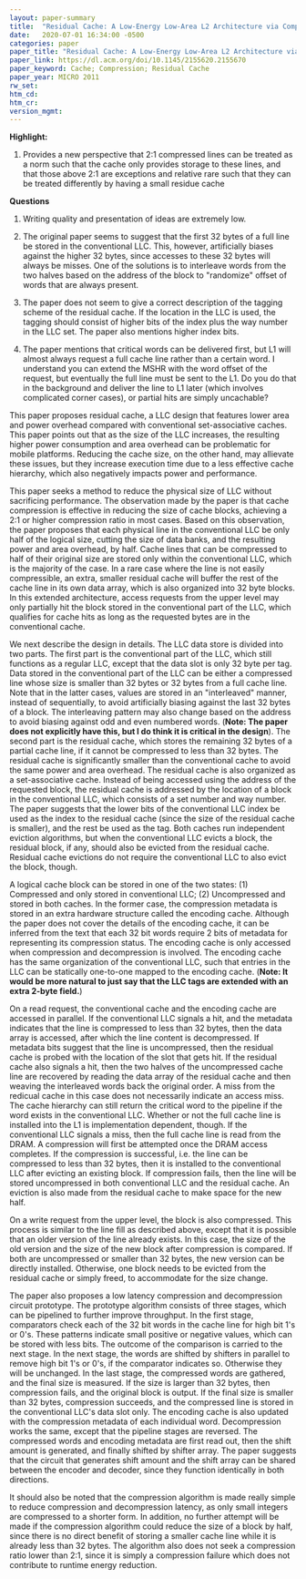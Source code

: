 ```yaml
---
layout: paper-summary
title:  "Residual Cache: A Low-Energy Low-Area L2 Architecture via Compression andd Partial Hits"
date:   2020-07-01 16:34:00 -0500
categories: paper
paper_title: "Residual Cache: A Low-Energy Low-Area L2 Architecture via Compression andd Partial Hits"
paper_link: https://dl.acm.org/doi/10.1145/2155620.2155670
paper_keyword: Cache; Compression; Residual Cache
paper_year: MICRO 2011
rw_set:
htm_cd:
htm_cr:
version_mgmt:
---
```


**Highlight:**

1. Provides a new perspective that 2:1 compressed lines can be treated as a norm such that the cache only provides
   storage to these lines, and that those above 2:1 are exceptions and relative rare such that they can be treated
   differently by having a small residue cache

**Questions**

1. Writing quality and presentation of ideas are extremely low.

2. The original paper seems to suggest that the first 32 bytes of a full line be stored in the conventional LLC.
   This, however, artificially biases against the higher 32 bytes, since accesses to these 32 bytes will always 
   be misses. One of the solutions is to interleave words from the two halves based on the address of the block
   to "randomize" offset of words that are always present.

3. The paper does not seem to give a correct description of the tagging scheme of the residual cache. If the location
   in the LLC is used, the tagging should consist of higher bits of the index plus the way number in the LLC set.
   The paper also mentions higher index bits.

4. The paper mentions that critical words can be delivered first, but L1 will almost always request a full cache line
   rather than a certain word. I understand you can extend the MSHR with the word offset of the request, but eventually
   the full line must be sent to the L1. Do you do that in the background and deliver the line to L1 later (which 
   involves complicated corner cases), or partial hits are simply uncachable?

This paper proposes residual cache, a LLC design that features lower area and power overhead compared with conventional
set-associative caches. This paper points out that as the size of the LLC increases, the resulting higher power consumption
and area overhead can be problematic for mobile platforms. Reducing the cache size, on the other hand, may allievate 
these issues, but they increase execution time due to a less effective cache hierarchy, which also negatively impacts
power and performance.

This paper seeks a method to reduce the physical size of LLC without sacrificing performance. The observation made by 
the paper is that cache compression is effective in reducing the size of cache blocks, achieving a 2:1 or higher 
compression ratio in most cases. Based on this observation, the paper proposes that each physical line in the conventional
LLC be only half of the logical size, cutting the size of data banks, and the resulting power and area overhead, by half.
Cache lines that can be compressed to half of their original size are stored only within the conventional LLC, which 
is the majority of the case. In a rare case where the line is not easily compressible, an extra, smaller residual cache 
will buffer the rest of the cache line in its own data array, which is also organized into 32 byte blocks. In this 
extended architecture, access requests from the upper level may only partially hit the block stored in the conventional
part of the LLC, which qualifies for cache hits as long as the requested bytes are in the conventional cache.

We next describe the design in details. The LLC data store is divided into two parts. The first part is the conventional
part of the LLC, which still functions as a regular LLC, except that the data slot is only 32 byte per tag. Data stored
in the conventional part of the LLC can be either a compressed line whose size is smaller than 32 bytes or 32 bytes from 
a full cache line. Note that in the latter cases, values are stored in an
"interleaved" manner, instead of sequentially, to avoid artificially biasing against the last 32 bytes of a block.
The interleaving pattern may also change based on the address to avoid biasing against odd and even numbered words.
(**Note: The paper does not explicitly have this, but I do think it is critical in the design**).
The second part is the residual cache, which stores the remaining 32 bytes of a partial cache line, if it cannot be 
compressed to less than 32 bytes. The residual cache is significantly smaller than the conventional cache to avoid the 
same power and area overhead. The residual cache is also organized as a set-associative cache. Instead of being accessed
using the address of the requested block, the residual cache is addressed by the location of a block in the conventional 
LLC, which consists of a set number and way number. The paper suggests that the lower bits of the conventional LLC index
be used as the index to the residual cache (since the size of the residual cache is smaller), and the rest be used as the 
tag. Both caches run independent eviction algorithms, but when the conventional LLC evicts a block, the residual block,
if any, should also be evicted from the residual cache. Residual cache evictions do not require the conventional LLC
to also evict the block, though.

A logical cache block can be stored in one of the two states: (1) Compressed and only stored in conventional LLC; 
(2) Uncompressed and stored in both caches. In the former case, the 
compression metadata is stored in an extra hardware structure called the encoding cache. Although the paper does not
cover the details of the encoding cache, it can be inferred from the text that each 32 bit words require 2 bits of 
metadata for representing its compression status. The encoding cache is only accessed when compression and decompression
is involved. The encoding cache has the same organization of the conventional LLC, such that entries in the LLC can be
statically one-to-one mapped to the encoding cache. (**Note: It would be more natural to just say that the LLC tags
are extended with an extra 2-byte field.**)

On a read request, the conventional cache and the encoding cache are accessed in parallel. If the conventional LLC
signals a hit, and the metadata indicates that the line is compressed to less than 32 bytes, then the data array is 
accessed, after which the line content is decompressed. If metadata bits suggest that the line is uncompressed, then 
the residual cache is probed with the location of the slot that gets hit. If the residual cache also signals a hit,
then the two halves of the uncompressed cache line are recovered by reading the data array of the residual cache
and then weaving the interleaved words back the original order. A miss from the redicual cache in this case does not
necessarily indicate an access miss. The cache hierarchy can still return the critical word to the pipeline if
the word exists in the conventional LLC. Whether or not the full cache line is installed into the L1 is implementation
dependent, though.
If the conventional LLC signals a miss, then the full cache line is read from the DRAM. A compression will first be 
attempted once the DRAM access completes. If the compression is successful, i.e. the line can be compressed to less 
than 32 bytes, then it is installed to the conventional LLC after evicting an existing block. If compression fails,
then the line will be stored uncompressed in both conventional LLC and the residual cache. An eviction is also made
from the residual cache to make space for the new half.

On a write request from the upper level, the block is also compressed. This process is similar to the line fill as 
described above, except that it is possible that an older version of the line already exists. In this case, the 
size of the old version and the size of the new block after compression is compared. If both are uncompressed or smaller
than 32 bytes, the new version can be directly installed. Otherwise, one block needs to be evicted from the residual 
cache or simply freed, to accommodate for the size change.

The paper also proposes a low latency compression and decompression circuit prototype. The prototype algorithm consists
of three stages, which can be pipelined to further improve throughput. In the first stage, comparators check each of 
the 32 bit words in the cache line for high bit 1's or 0's. These patterns indicate small positive or negative values,
which can be stored with less bits. The outcome of the comparison is carried to the next stage. In the next stage, the 
words are shifted by shifters in parallel to remove high bit 1's or 0's, if the comparator indicates so. Otherwise they
will be unchanged. In the last stage, the compressed words are gathered, and the final size is measured. If the size is
larger than 32 bytes, then compression fails, and the original block is output. If the final size is smaller 
than 32 bytes, compression succeeds, and the compressed line is stored in the conventional LLC's data slot only. 
The encoding cache is also updated with the compression metadata of each individual word.
Decompression works the same, except that the pipeline stages are reversed. The compressed words and encoding metadata
are first read out, then the shift amount is generated, and finally shifted by shifter array. The paper suggests that
the circuit that generates shift amount and the shift array can be shared between the encoder and decoder, since they
function identically in both directions.

It should also be noted that the compression algorithm is made really simple to reduce compression and decompression 
latency, as only small integers are compressed to a shorter form. In addition, no further attempt will be made if the 
compression algorithm could reduce the size of a block by half, since there is no direct benefit of storing a smaller
cache line while it is already less than 32 bytes. The algorithm also does not seek a compression ratio lower than 2:1,
since it is simply a compression failure which does not contribute to runtime energy reduction.